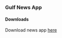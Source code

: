 
### Gulf News App
#### Downloads
Download news app [here](https://github.com/vel-jack/nothingbox/releases/)
